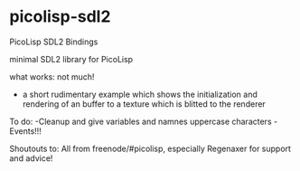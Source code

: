 # picolisp-sdl2
PicoLisp SDL2 Bindings


minimal SDL2 library for PicoLisp

what works: not much!
  - a short rudimentary example which shows the initialization and rendering of an buffer to a texture which is blitted to the     renderer 
  

To do:
  -Cleanup and give variables and namnes uppercase characters
  -Events!!!


Shoutouts to: All from freenode/#picolisp, especially Regenaxer for support and advice!
